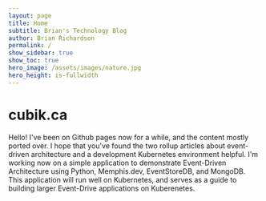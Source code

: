 ```yaml
---
layout: page
title: Home
subtitle: Brian's Technology Blog
author: Brian Richardson
permalink: /
show_sidebar: true
show_toc: true
hero_image: /assets/images/nature.jpg
hero_height: is-fullwidth
---
```

# cubik.ca
Hello! I've been on Github pages now for a while, and the content mostly ported
over. I hope that you've found the two rollup articles about event-driven
architecture and a development Kubernetes environment helpful. I'm working now
on a simple application to demonstrate Event-Driven Architecture using Python,
Memphis.dev, EventStoreDB, and MongoDB. This application will run well on
Kubernetes, and serves as a guide to building larger Event-Drive applications on
Kuberenetes.

